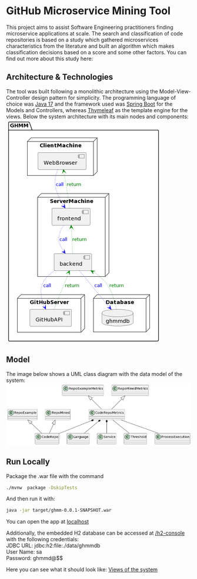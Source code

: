 # GitHub Microservice Mining Tool

This project aims to assist Software Engineering practitioners finding microservice applications at scale.
The search and classification of code repositories is based on a study which gathered microservices characteristics from the literature and built an algorithm which makes classification decisions based on a score and some other factors.
You can find out more about this study here: 

## Architecture & Technologies
The tool was built following a monolithic architecture using the Model-View-Controller design pattern for simplicity.
The programming language of choice was <a href="https://www.jcp.org/en/jsr/detail?id=392" target="_blank">Java 17</a> and the framework used was <a href="https://start.spring.io/" target="_blank">Spring Boot</a> for the Models and Controllers, whereas <a href="https://www.thymeleaf.org" target="_blank">Thymeleaf</a> as the template engine for the views.
Below the system architecture with its main nodes and components: ![Deployment Diagram](../images/docsImages/deploymentDiagram.png)


## Model
The image below shows a UML class diagram with the data model of the system: ![Class Diagram](../images/docsImages/classDiagram.png)


## Run Locally

Package the .war file with the command
```bash
./mvnw  package -DskipTests
```
And then run it with:
```bash
java -jar target/ghmm-0.0.1-SNAPSHOT.war
```
You can open the app at [localhost](http://localhost:8080/)

Additionally, the embedded H2 database can be accessed at [/h2-console](http://localhost:8080/h2-console/) with the following credentials:\
JDBC URL: jdbc:h2:file:./data/ghmmdb \
User Name: sa \
Password: ghmmd@$$

Here you can see what it should look like: [Views of the system](views.md)